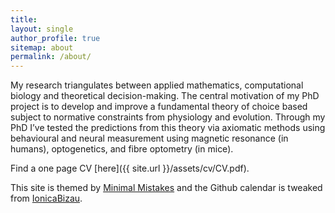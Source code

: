 ```yaml
---
title: 
layout: single
author_profile: true
sitemap: about
permalink: /about/
---
```


My research triangulates between applied mathematics, computational biology and theoretical decision-making. The central motivation of my PhD project is to develop and improve a fundamental theory of choice based subject to normative constraints from physiology and evolution. Through my PhD I’ve tested the predictions from this theory via axiomatic methods using behavioural and neural measurement using magnetic resonance (in humans), optogenetics, and fibre optometry (in mice). 

Find a one page CV [here]({{ site.url }}/assets/cv/CV.pdf). 

This site is themed by [Minimal Mistakes](https://mmistakes.github.io/minimal-mistakes/) and the Github calendar is tweaked from [IonicaBizau](https://github.com/IonicaBizau/github-calendar).